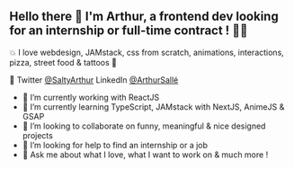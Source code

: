  

## Hello there 👋 I'm Arthur, a frontend dev looking for an internship or full-time contract ! 🤘🏼

💥 I love webdesign, JAMstack, css from scratch, animations, interactions, pizza, street food & tattoos 🍕

💬 Twitter [@SaltyArthur](https://twitter.com/SaltyArthur) LinkedIn [@ArthurSallé](https://www.linkedin.com/in/arthur-sall%C3%A9/)

- 🔭 I’m currently working with ReactJS
- 🌱 I’m currently learning TypeScript, JAMstack with NextJS, AnimeJS & GSAP
- 👯 I’m looking to collaborate on funny, meaningful & nice designed projects
- 🤔 I’m looking for help to find an internship or a job
- 💬 Ask me about what I love, what I want to work on & much more !
